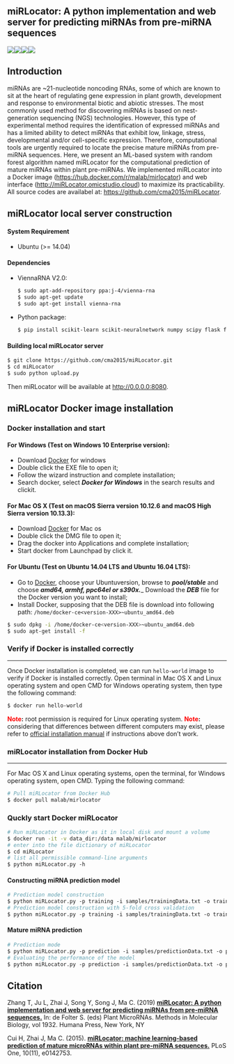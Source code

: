 ## miRLocator: A python implementation and web server for predicting miRNAs from pre-miRNA sequences

<a href="http://mirlocator.omicstudio.cloud" target="_blank"><img src="https://img.shields.io/badge/Web_server-ready-red.svg"></a><a href="https://hub.docker.com/r/malab/mirlocator" target="_blank"><img src="https://img.shields.io/badge/Docker_image-ready-red.svg" target="_blank"></a><a href="https://hub.docker.com/r/malab/mirlocator" target="_blank"><img src="https://img.shields.io/docker/pulls/malab/mirlocator"></a><a href="https://github.com/cma2015/deepEA" target="_blank"><img src="https://img.shields.io/badge/Source%20codes-support-blue"></a>

## Introduction

miRNAs are ~21-nucleotide noncoding RNAs, some of which are known to sit at the heart of regulating gene expression in plant growth, development and response to environmental biotic and abiotic stresses. The most commonly used method for discovering miRNAs is based on nest-generation sequencing (NGS) technologies. However, this type of experimental method requires the identification of expressed miRNAs and has a limited ability to detect miRNAs that exhibit low, linkage, stress, developmental and/or cell-specific expression. Therefore, computational tools are urgently required to locate the precise mature miRNAs from pre-miRNA sequences. Here, we present an ML-based system with random forest algorithm named miRLocator for the computational prediction of mature miRNAs within plant pre-miRNAs. We implemented miRLocator into a Docker image (<https://hub.docker.com/r/malab/mirlocator>) and web interface (<http://miRLocator.omicstudio.cloud>) to maximize its practicability. All source codes are availabel at: <https://github.com/cma2015/miRLocator>.

## miRLocator local server construction

#### System Requirement
* Ubuntu (>= 14.04)  

#### Dependencies  
* ViennaRNA V2.0:
  ```bash
  $ sudo apt-add-repository ppa:j-4/vienna-rna
  $ sudo apt-get update
  $ sudo apt-get install vienna-rna
  ```
* Python package: 
  ```bash
  $ pip install scikit-learn scikit-neuralnetwork numpy scipy flask flask-WTF
  ```

#### Building local miRLocator server
```bash
$ git clone https://github.com/cma2015/miRLocator.git
$ cd miRLocator
$ sudo python upload.py
```
Then miRLocator will be available at http://0.0.0.0:8080.

## miRLocator Docker image installation
### Docker installation and start
#### For Windows (Test on Windows 10 Enterprise version):
- Download [Docker](<https://download.docker.com/win/stable/Docker%20for%20Windows%20Installer.exe>) for windows
- Double click the EXE file to open it;
- Follow the wizard instruction and complete installation;
- Search docker, select ___Docker for Windows___ in the search results and clickit.
#### For Mac OS X (Test on macOS Sierra version 10.12.6 and macOS High Sierra version 10.13.3): ####
- Download [Docker](<https://download.docker.com/mac/stable/Docker.dmg>) for Mac os <br>
- Double click the DMG file to open it;
- Drag the docker into Applications and complete installation;
- Start docker from Launchpad by click it.
#### For Ubuntu (Test on Ubuntu 14.04 LTS and Ubuntu 16.04 LTS): ####
- Go to [Docker](<https://download.docker.com/linux/ubuntu/dists/>), choose your Ubuntuversion, browse to ___pool/stable___ and choose ___amd64, armhf, ppc64el or s390x.____ Download the ___DEB___ file for the Docker version you want to install;
- Install Docker, supposing that the DEB file is download into following path: `/home/docker-ce<version-XXX>~ubuntu_amd64.deb`
```bash
$ sudo dpkg -i /home/docker-ce<version-XXX>~ubuntu_amd64.deb      
$ sudo apt-get install -f
```
 ### Verify if Docker is installed correctly ### 
----------------------------------------
   Once Docker installation is completed, we can run `hello-world` image to verify if Docker is installed correctly. Open terminal in Mac OS X and Linux operating system and open CMD for Windows operating system, then type the following command:
```bash
$ docker run hello-world
```
   **<font color =red>Note</font>:** root permission is required for Linux operating system.
   **<font color =red>Note</font>:** considering that differences between different computers may exist, please refer to [official installation manual](https://docs.docker.com/install) if instructions above don’t work.

 ### miRLocator installation from Docker Hub ###
--------------------------------
  For Mac OS X and Linux operating systems, open the terminal, for Windows operating system, open CMD. Typing the following command:
```bash
# Pull miRLocator from Docker Hub
$ docker pull malab/mirlocator
```
### Quckly start Docker miRLocator ###
```bash
# Run miRLocator in Docker as it in local disk and mount a volume
$ docker run -it -v data_dir:/data malab/mirlocator
# enter into the file dictionary of miRLocator
$ cd miRLocator
# list all permissible command-line arguments
$ python miRLocator.py ‐h
```
#### Constructing miRNA prediction model
```bash
# Prediction model construction
$ python miRLocator.py ‐p training ‐i samples/trainingData.txt ‐o train_output ‐m prediction_model ‐k 0
# Prediction model construction with 5‐fold cross validation
$ python miRLocator.py ‐p training ‐i samples/trainingData.txt ‐o train_output ‐m prediction_model ‐k 5
```

#### Mature miRNA prediction
```bash
# Prediction mode
$ python miRLocator.py ‐p prediction ‐i samples/predictionData.txt ‐o predict_output ‐m samples/trained_prediction_model
# Evaluating the performance of the model
$ python miRLocator.py ‐p prediction ‐i samples/predictionData.txt ‐o predict_output ‐m samples/trained_prediction_model ‐a predictionData_Annotated.txt
```

## Citation

Zhang T, Ju L, Zhai J, Song Y, Song J, Ma C. (2019) [**miRLocator: A python implementation and web server for predicting miRNAs from pre-miRNA sequences.**](https://link.springer.com/protocol/10.1007/978-1-4939-9042-9_6) In: de Folter S. (eds) Plant MicroRNAs. Methods in Molecular Biology, vol 1932. Humana Press, New York, NY

Cui H, Zhai J, Ma C. (2015). [**miRLocator: machine learning-based prediction of mature microRNAs within plant pre-miRNA sequences.**](https://journals.plos.org/plosone/article?id=10.1371/journal.pone.0142753) PLoS One, 10(11), e0142753.



